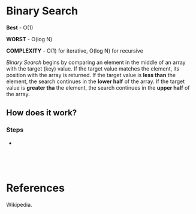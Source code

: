 # Binary Search

**Best** - O(1) 

**WORST** - O(log N) 

**COMPLEXITY** - O(1) for iterative, O(log N) for recursive

*Binary Search* begins by comparing an element in the middle 
of an array with the target (key) value. If the target value 
matches the element, its position with the array is returned. 
If the target value is **less than** the element, the search 
continues in the **lower half** of the array. If the target value 
is **greater tha** the element, the search continues in the **upper 
half** of the array.

## How does it work? 


### Steps 
-

``` java 

``` 
``` go 

``` 
``` swift 

``` 
``` kotlin 

``` 

# References 
Wikipedia. 
